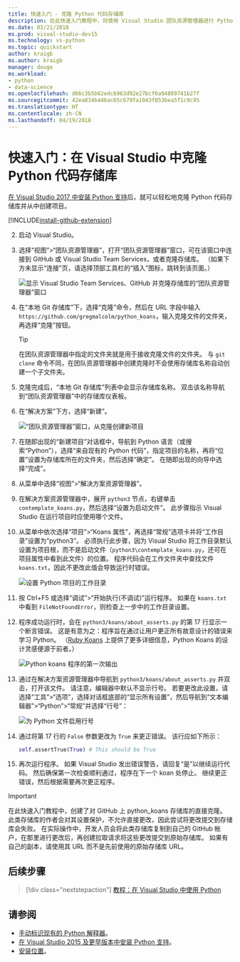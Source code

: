 ```yaml
---
title: 快速入门 - 克隆 Python 代码存储库
description: 在此快速入门教程中，将使用 Visual Studio 团队资源管理器进行 Python koans 存储库克隆，从而在 Visual Studio 中创建 Python 项目。
ms.date: 03/21/2018
ms.prod: visual-studio-dev15
ms.technology: vs-python
ms.topic: quickstart
author: kraigb
ms.author: kraigb
manager: douge
ms.workload:
- python
- data-science
ms.openlocfilehash: d66c3b5b62edc6963d92e27bcf6a94889741b27f
ms.sourcegitcommit: 42ea834b446ac65c679fa1043f853bea5f1c9c95
ms.translationtype: HT
ms.contentlocale: zh-CN
ms.lasthandoff: 04/19/2018
---
```

# <a name="quickstart-clone-a-repository-of-python-code-in-visual-studio"></a>快速入门：在 Visual Studio 中克隆 Python 代码存储库

[在 Visual Studio 2017 中安装 Python 支持](installing-python-support-in-visual-studio.md)后，就可以轻松地克隆 Python 代码存储库并从中创建项目。

[!INCLUDE[install-github-extension](includes/install-github-extension.md)]

2. 启动 Visual Studio。

3. 选择“视图”>“团队资源管理器”，打开“团队资源管理器”窗口，可在该窗口中连接到 GitHub 或 Visual Studio Team Services，或者克隆存储库。 （如果下方未显示“连接”页，请选择顶部工具栏的“插入”图标，跳转到该页面。）

    ![显示 Visual Studio Team Services、GitHub 并克隆存储库的“团队资源管理器”窗口](media/team-explorer.png)

4. 在“本地 Git 存储库”下，选择“克隆”命令，然后在 URL 字段中输入 `https://github.com/gregmalcolm/python_koans`，输入克隆文件的文件夹，再选择“克隆”按钮。

    > [!Tip]
    > 在团队资源管理器中指定的文件夹就是用于接收克隆文件的文件夹。 与 `git clone` 命令不同，在团队资源管理器中创建克隆时不会使用存储库名称自动创建一个子文件夹。

5. 克隆完成后，“本地 Git 存储库”列表中会显示存储库名称。 双击该名称导航到“团队资源管理器”中的存储库仪表板。

6. 在“解决方案”下方，选择“新建”。

    ![“团队资源管理器”窗口，从克隆创建新项目](media/team-explorer-new-project.png)

7. 在随即出现的“新建项目”对话框中，导航到 Python 语言（或搜索“Python”），选择“来自现有的 Python 代码”，指定项目的名称，再将“位置”设置为存储库所在的文件夹，然后选择“确定”。 在随即出现的向导中选择“完成”。

8. 从菜单中选择“视图”>“解决方案资源管理器”。

9. 在解决方案资源管理器中，展开 `python3` 节点，右键单击 `contemplate_koans.py`，然后选择“设置为启动文件”。 此步骤指示 Visual Studio 在运行项目时应使用哪个文件。

10. 从菜单中依次选择“项目”>“Koans 属性”，再选择“常规”选项卡并将“工作目录”设置为“python3”。 必须执行此步骤，因为 Visual Studio 将工作目录默认设置为项目根，而不是启动文件（`python3\contemplate_koans.py`，还可在项目属性中看到此文件）的位置。 程序代码会在工作文件夹中查找文件 `koans.txt`，因此不更改此值会导致运行时错误。

    ![设置 Python 项目的工作目录](media/projects-set-working-directory.png)

11. 按 Ctrl+F5 或选择“调试”>“开始执行(不调试)”运行程序。 如果在 `koans.txt` 中看到 `FileNotFoundError`，则检查上一步中的工作目录设置。

12. 程序成功运行时，会在 `python3/koans/about_asserts.py` 的第 17 行显示一个断言错误。 这是有意为之：程序旨在通过让用户更正所有故意设计的错误来学习 Python。 （[Ruby Koans](http://rubykoans.com/) 上提供了更多详细信息，Python Koans 的设计灵感便源于前者。）

    ![Python koans 程序的第一次输出](media/koans-output.png)

13. 通过在解决方案资源管理器中导航到 `python3/koans/about_asserts.py` 并双击，打开该文件。 请注意，编辑器中默认不显示行号。 若要更改此设置，请选择“工具”>“选项”，选择对话框底部的“显示所有设置”，然后导航到“文本编辑器”>“Python”>“常规”并选择“行号”：

    ![为 Python 文件启用行号](media/options-general-line-numbers.png)

14. 通过将第 17 行的 `False` 参数更改为 `True` 来更正错误。 该行应如下所示：

    ```python
    self.assertTrue(True) # This should be True
    ```

15. 再次运行程序。 如果 Visual Studio 发出错误警告，请回复“是”以继续运行代码。 然后确保第一次检查顺利通过，程序在下一个 koan 处停止。 继续更正错误，然后根据需要再次更正程序。

> [!Important]
> 在此快速入门教程中，创建了对 GitHub 上 python_koans 存储库的直接克隆。 此类存储库的作者会对其设置保护，不允许直接更改，因此尝试将更改提交到存储库会失败。 在实际操作中，开发人员会将此类存储库复制到自己的 GitHub 帐户，在那里进行更改后，再创建拉取请求将这些更改提交到原始存储库。 如果有自己的副本，请使用其 URL 而不是先前使用的原始存储库 URL。

## <a name="next-steps"></a>后续步骤

> [!div class="nextstepaction"]
> [教程：在 Visual Studio 中使用 Python](tutorial-working-with-python-in-visual-studio-step-01-create-project.md)

## <a name="see-also"></a>请参阅

- [手动标识现有的 Python 解释器](managing-python-environments-in-visual-studio.md#manually-identifying-an-existing-environment)。
- [在 Visual Studio 2015 及更早版本中安装 Python 支持](installing-python-support-in-visual-studio.md)。
- [安装位置](installing-python-support-in-visual-studio.md#install-locations)。
